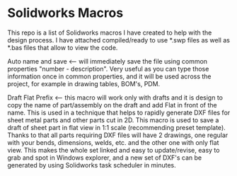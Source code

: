 # Solidworks Macros

This repo is a list of Solidworks macros I have created to help with the design process.
I have attached compiled/ready to use *.swp files as well as *.bas files that allow to view the code.

Auto name and save <-- will immediately save the file using common properties "number - description". Very useful as you can type those information once in common properties, and it will be used across the project, for example in drawing tables, BOM's, PDM.

Draft Flat Prefix <-- this macro will work only with drafts and it is design to copy the name of part/assembly on the draft and add Flat in front of the name. This is used in a technique that helps to rapidly generate DXF files for sheet metal parts and other parts cut in 2D. This macro is used to save a draft of sheet part in flat view in 1:1 scale (recommending preset template). Thanks to that all parts requiring DXF files will have 2 drawings, one regular with your bends, dimensions, welds, etc. and the other one with only flat view. This makes the whole set linked and easy to update/revise, easy to grab and spot in Windows explorer, and a new set of DXF's can be generated by using Solidworks task scheduler in minutes.
